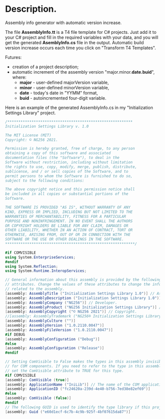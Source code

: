 # Description.
Assembly info generator with automatic version increase.  

The file **AssemblyInfo.tt** is a T4 file template for C# projects. Just add it to your C# project and fill in the required variables with your data, and you will get the generated **AsemblyInfo.cs** file in the output. Automatic build version increase occurs each time you click on "Transform T4 Templates".  

Futures:  
- creation of a project description;  
- automatic increment of the assembly version "major.minor.**date.buid**", where:
  - **major** - user-defined majorVersion variable,
  - **minor** - user-defined minorVersion variable, 
  - **date** - today's date in "YYMM" format,
  - **buid** - autoincremented four-digit variable.

Here is an example of the generated AssemblyInfo.cs in my "Initialization Settings Library" project.  

```csharp
/*********************************************************
Initialization Settings Library v. 1.0

The MIT License (MIT)
Copyright: © NG256 2021.

Permission is hereby granted, free of charge, to any person
obtaining a copy of this software and associated
documentation files (the "Software"), to deal in the
Software without restriction, including without limitation
the rights to use, copy, modify, merge, publish, distribute,
sublicense, and / or sell copies of the Software, and to
permit persons to whom the Software is furnished to do so,
subject to the following conditions:

The above copyright notice and this permission notice shall
be included in all copies or substantial portions of the
Software.

THE SOFTWARE IS PROVIDED "AS IS", WITHOUT WARRANTY OF ANY
KIND, EXPRESS OR IMPLIED, INCLUDING BUT NOT LIMITED TO THE
WARRANTIES OF MERCHANTABILITY, FITNESS FOR A PARTICULAR
PURPOSE AND NONINFRINGEMENT. IN NO EVENT SHALL THE AUTHORS
OR COPYRIGHT HOLDERS BE LIABLE FOR ANY CLAIM, DAMAGES OR
OTHER LIABILITY, WHETHER IN AN ACTION OF CONTRACT, TORT OR
OTHERWISE, ARISING FROM, OUT OF OR IN CONNECTION WITH THE
SOFTWARE OR THE USE OR OTHER DEALINGS IN THE SOFTWARE.
***********************************************************/

#if COMVISIBLE
using System.EnterpriseServices;
#endif
using System.Reflection;
using System.Runtime.InteropServices;

// General information about this assembly is provided by the following set
// attributes. Change the values of these attributes to change the information,
// related to the assembly.
[assembly: AssemblyTitle ("Initialization Settings Library 1.0")] // Assembly name.
[assembly: AssemblyDescription ("Initialization Settings Library 1.0")] // Assembly description.
[assembly: AssemblyCompany ("NG256")] // Developer.
[assembly: AssemblyProduct ("NG256 Initialization Settings Library")] // Product name.
[assembly: AssemblyCopyright ("© NG256 2021")] // Copyright.
//[assembly: AssemblyTrademark ("NG256® Initialization Settings Library®")] // Trademark.
[assembly: AssemblyCulture ("")]
[assembly: AssemblyVersion ("1.0.2110.0047")]
[assembly: AssemblyFileVersion ("1.0.2110.0047")]
#if DEBUG
[assembly: AssemblyConfiguration ("Debug")]
#else
[assembly: AssemblyConfiguration ("Release")]
#endif

// Setting ComVisible to False makes the types in this assembly invisible
// for COM components. If you need to refer to the type in this assembly via COM,
// set the ComVisible attribute to TRUE for this type.
#if COMVISIBLE
[assembly: ComVisible (true)]
[assembly: ApplicationName ("IniLib")] // The name of the COM application.
[assembly: ApplicationID ("fc24620a-239d-4e40-b756-7ed38e82ef69")]
#else
[assembly: ComVisible (false)]
#endif
// The following GUID is used to identify the type library if this project will be visible to COM
[assembly: Guid ("e60d1ecf-6c7b-4c9b-925f-4bf07615da87")]
```
